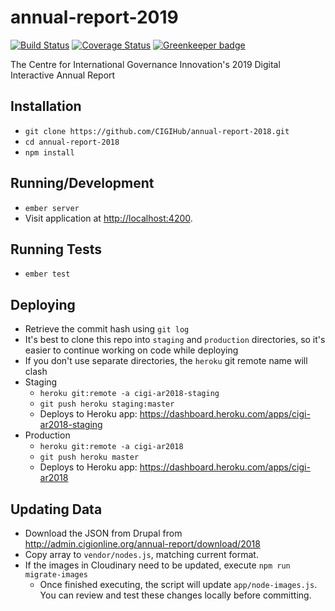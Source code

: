 # annual-report-2019

[![Build Status](https://travis-ci.com/CIGIHub/annual-report-2019.svg?branch=master)](https://travis-ci.com/CIGIHub/annual-report-2019)
[![Coverage Status](https://coveralls.io/repos/github/CIGIHub/annual-report-2019/badge.svg)](https://coveralls.io/github/CIGIHub/annual-report-2019) [![Greenkeeper badge](https://badges.greenkeeper.io/CIGIHub/annual-report-2019.svg)](https://greenkeeper.io/)

The Centre for International Governance Innovation's 2019 Digital Interactive Annual Report

## Installation
+ `git clone https://github.com/CIGIHub/annual-report-2018.git`
+ `cd annual-report-2018`
+ `npm install`

## Running/Development
+ `ember server`
+ Visit application at [http://localhost:4200](http://localhost4200).

## Running Tests
+ `ember test`

## Deploying
+ Retrieve the commit hash using `git log`
+ It's best to clone this repo into `staging` and `production` directories, so it's easier to continue working on code while deploying
+ If you don't use separate directories, the `heroku` git remote name will clash
+ Staging
  + `heroku git:remote -a cigi-ar2018-staging`
  + `git push heroku staging:master`
  + Deploys to Heroku app: https://dashboard.heroku.com/apps/cigi-ar2018-staging
+ Production
  + `heroku git:remote -a cigi-ar2018`
  + `git push heroku master`
  + Deploys to Heroku app: https://dashboard.heroku.com/apps/cigi-ar2018

## Updating Data
+ Download the JSON from Drupal from http://admin.cigionline.org/annual-report/download/2018
+ Copy array to `vendor/nodes.js`, matching current format.
+ If the images in Cloudinary need to be updated, execute `npm run migrate-images`
  + Once finished executing, the script will update `app/node-images.js`. You can review and test these changes locally before committing.
